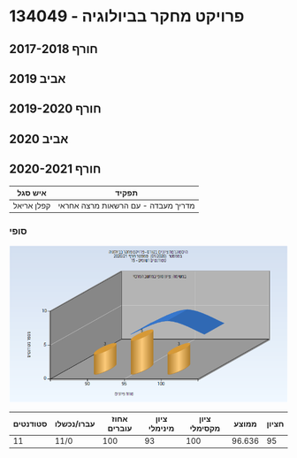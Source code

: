 # 134049 - פרויקט מחקר בביולוגיה

## חורף 2017-2018

## אביב 2019

## חורף 2019-2020

## אביב 2020

## חורף 2020-2021

| איש סגל | תפקיד |
| ---- | ---- |
| קפלן אריאל | מדריך מעבדה - עם הרשאות מרצה אחראי |

### סופי

![202001 Finals](202001/Finals.png)

| סטודנטים | עברו/נכשלו | אחוז עוברים | ציון מינימלי | ציון מקסימלי | ממוצע | חציון |
| ---- | ---- | ---- | ---- | ---- | ---- | ---- |
| 11 | 11/0 | 100 | 93 | 100 | 96.636 | 95 |

